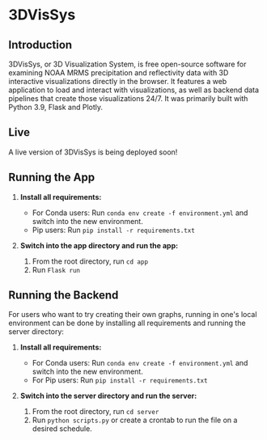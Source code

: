 # 3DVisSys
## Introduction
3DVisSys, or 3D Visualization System, is free open-source software for examining NOAA MRMS precipitation and reflectivity data with 3D interactive visualizations directly in the browser. It features a web application to load and interact with visualizations, as well as backend data pipelines that create those visualizations 24/7. It was primarily built with Python 3.9, Flask and Plotly. 

## Live
A live version of 3DVisSys is being deployed soon!

## Running the App
1. **Install all requirements:**
    - For Conda users: Run `conda env create -f environment.yml` and switch into the new environment.
    - Pip users: Run `pip install -r requirements.txt`

2. **Switch into the app directory and run the app:**
    1. From the root directory, run `cd app`
    2. Run `Flask run`

## Running the Backend
For users who want to try creating their own graphs, running in one's local environment can be done by installing all requirements and running the server directory:

1. **Install all requirements:**
    - For Conda users: Run `conda env create -f environment.yml` and switch into the new environment.
    - For Pip users: Run `pip install -r requirements.txt`

2. **Switch into the server directory and run the server:**
    1. From the root directory, run `cd server`
    2. Run `python scripts.py` or create a crontab to run the file on a desired schedule.
